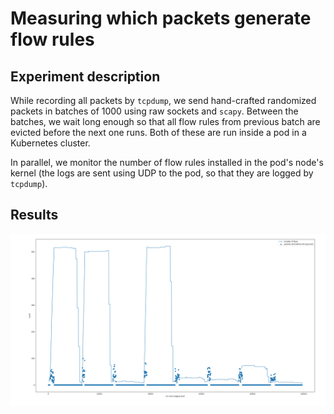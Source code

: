 # Measuring which packets generate flow rules

## Experiment description

While recording all packets by `tcpdump`, we send hand-crafted randomized packets in batches of 1000 using raw sockets and `scapy`. Between the batches, we wait long enough so that all flow rules from previous batch are evicted before the next one runs. Both of these are run inside a pod in a Kubernetes cluster.

In parallel, we monitor the number of flow rules installed in the pod's node's kernel (the logs are sent using UDP to the pod, so that they are logged by `tcpdump`).



## Results

![](packet_fuzzing.png)
